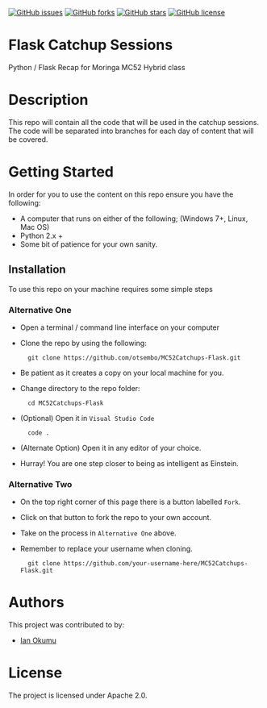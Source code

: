 [![GitHub issues](https://img.shields.io/github/issues/otsembo/MC52Catchups-Flask)](https://github.com/otsembo/MC52Catchups-Flask/issues) [![GitHub forks](https://img.shields.io/github/forks/otsembo/MC52Catchups-Flask)](https://github.com/otsembo/MC52Catchups-Flask/network) [![GitHub stars](https://img.shields.io/github/stars/otsembo/MC52Catchups-Flask)](https://github.com/otsembo/MC52Catchups-Flask/stargazers) [![GitHub license](https://img.shields.io/github/license/otsembo/MC52Catchups-Flask)](https://github.com/otsembo/MC52Catchups-Flask/blob/main/LICENSE) 

# Flask Catchup Sessions
Python / Flask Recap for Moringa MC52 Hybrid class

# Description
This repo will contain all the code that will be used in the catchup sessions. The code will be separated into branches for each day of content that will be covered.

# Getting Started
In order for you to use the content on this repo ensure you have the following:

- A computer that runs on either of the following; (Windows 7+, Linux, Mac OS)
- Python 2.x +
- Some bit of patience for your own sanity.

## Installation

To use this repo on your machine requires some simple steps

### Alternative One

- Open a terminal / command line interface on your computer
- Clone the repo by using the following:

        git clone https://github.com/otsembo/MC52Catchups-Flask.git

- Be patient as it creates a copy on your local machine for you.
- Change directory to the repo folder:

        cd MC52Catchups-Flask

- (Optional) Open it in ``Visual Studio Code``

        code .

- (Alternate Option) Open it in any editor of your choice.
- Hurray! You are one step closer to being as intelligent as Einstein.

### Alternative Two

- On the top right corner of this page there is a button labelled ``Fork``.
- Click on that button to fork the repo to your own account.
- Take on the process in ``Alternative One`` above.
- Remember to replace your username when cloning.

        git clone https://github.com/your-username-here/MC52Catchups-Flask.git

# Authors
This project was contributed to by:
- [Ian Okumu](https://github.com/otsembo/)

# License
The project is licensed under Apache 2.0.
